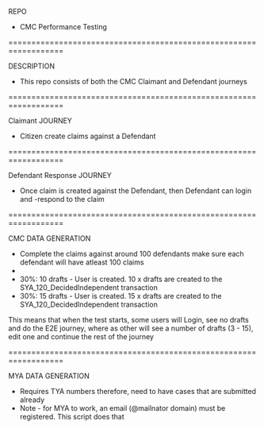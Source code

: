 REPO 
- CMC Performance Testing

==================================================================

DESCRIPTION
- This repo consists of both the CMC Claimant and Defendant journeys

==================================================================

Claimant JOURNEY
- Citizen create claims against a Defendant


==================================================================

Defendant Response  JOURNEY
- Once claim is created against the Defendant, then Defendant can login and 
-respond to the claim 

==================================================================

CMC DATA GENERATION

- Complete the claims against around 100 defendants make sure each defendant will have atleast 100 claims 
- 
- 30%: 10 drafts - User is created. 10 x drafts are created to the SYA_120_DecidedIndependent transaction
- 30%: 15 drafts - User is created. 15 x drafts are created to the SYA_120_DecidedIndependent transaction

This means that when the test starts, some users will Login, see no drafts and do the E2E journey, where as other 
will see a number of drafts (3 - 15), edit one and continue the rest of the journey

==================================================================

MYA DATA GENERATION

- Requires TYA numbers therefore, need to have cases that are submitted already
- Note - for MYA to work, an email (@mailnator domain) must be registered. This script does that
